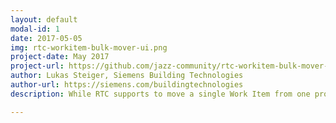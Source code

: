 ```yaml
---
layout: default
modal-id: 1
date: 2017-05-05
img: rtc-workitem-bulk-mover-ui.png
project-date: May 2017
project-url: https://github.com/jazz-community/rtc-workitem-bulk-mover-ui
author: Lukas Steiger, Siemens Building Technologies
author-url: https://siemens.com/buildingtechnologies
description: While RTC supports to move a single Work Item from one project area to another, it lacks the capability of doing so for a bunch of Work Items at once. This plug-in enables multiple RTC Work items to be moved to a new Project Area, including a UI for data mapping.

---
```

